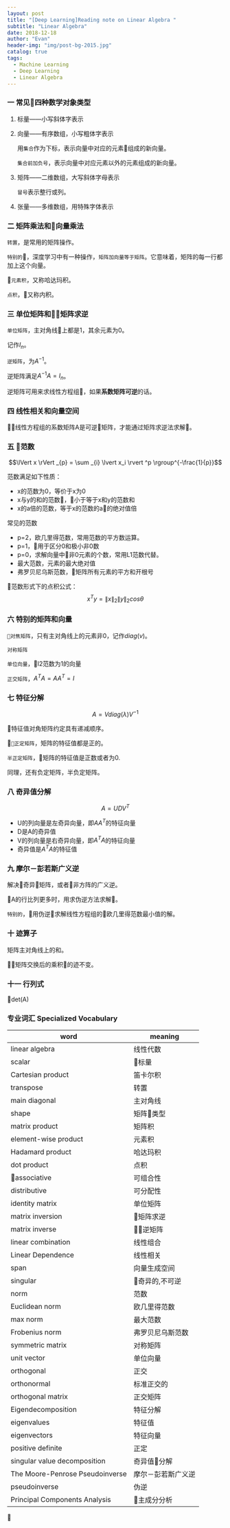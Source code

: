 ```yaml
---
layout: post
title: "[Deep Learning]Reading note on Linear Algebra "
subtitle: "Linear Algebra"
date: 2018-12-18
author: "Evan"
header-img: "img/post-bg-2015.jpg"
catalog: true
tags:
  - Machine Learning
  - Deep Learning
  - Linear Algebra
---
```


### 一 常见四种数学对象类型

1. 标量——小写斜体字表示
2. 向量——有序数组，小写粗体字表示

    用`集合`作为下标，表示向量中对应的元素组成的新向量。

    `集合前加负号`，表示向量中对应元素以外的元素组成的新向量。

3. 矩阵——二维数组，大写斜体字母表示

    `冒号`表示整行或列。

4. 张量——多维数组，用特殊字体表示



### 二 矩阵乘法和向量乘法

`转置`，是常用的矩阵操作。

`特别的`，深度学习中有一种操作，`矩阵加向量等于矩阵`。它意味着，矩阵的每一行都加上这个向量。

`元素积`，又称哈达玛积。

`点积`，又称内积。

### 三 单位矩阵和矩阵求逆

`单位矩阵`，主对角线上都是1，其余元素为0。

记作$I_{n}$。

`逆矩阵`，为$A^{-1}$。

逆矩阵满足$A^{-1}A=I_{n}$。

逆矩阵可用来求线性方程组，如果**系数矩阵可逆**的话。

### 四 线性相关和向量空间

线性方程组的系数矩阵A是可逆矩阵，才能通过矩阵求逆法求解。

### 五 范数

$$\lVert x \rVert _{p} = \sum _{i} \lvert x_i \rvert ^p \rgroup^{-\frac{1}{p}}$$

范数满足如下性质：
- x的范数为0，等价于x为0
- x与y的和的范数，小于等于x和y的范数和
- x的a倍的范数，等于x的范数的a的绝对值倍

常见的范数
- p=2，欧几里得范数，常用范数的平方数运算。
- p=1，用于区分0和极小非0数
- p=0，求解向量中非0元素的个数，常用L1范数代替。
- 最大范数，元素的最大绝对值
- 弗罗贝尼乌斯范数，矩阵所有元素的平方和开根号

范数形式下的点积公式：
$$x^Ty=\lVert x \rVert _2 \lVert y \rVert _2 cos \theta$$

### 六 特别的矩阵和向量

`对焦矩阵`，只有主对角线上的元素非0，记作$diag(v)$。

`对称矩阵`

`单位向量`，l2范数为1的向量

`正交矩阵`，$A^TA=AA^T=I$



### 七 特征分解

$$A=Vdiag(\lambda)V^{-1}$$

特征值对角矩阵约定具有递减顺序。

`正定矩阵`，矩阵的特征值都是正的。

`半正定矩阵`，矩阵的特征值是正数或者为0.

同理，还有负定矩阵，半负定矩阵。

### 八 奇异值分解

$$A=UDV^{T}$$

- U的列向量是左奇异向量，即$AA^T$的特征向量
- D是A的奇异值
- V的列向量是右奇异向量，即$A^TA$的特征向量
- 奇异值是$A^TA$的特征值

### 九 摩尔－彭若斯广义逆

解决奇异矩阵，或者非方阵的广义逆。

A的行比列更多时，用求伪逆方法求解。

`特别的`，用伪逆求解线性方程组的欧几里得范数最小值的解。

### 十 迹算子

矩阵主对角线上的和。

矩阵交换后的乘积的迹不变。

### 十一 行列式

det(A)



### 专业词汇 Specialized Vocabulary

| word           | meaning  |
| -------------- | -------- |
| linear algebra | 线性代数 |
scalar|标量
Cartesian product| 笛卡尔积
transpose| 转置
main diagonal|主对角线
shape|矩阵类型
matrix product| 矩阵积
element-wise product| 元素积
Hadamard product | 哈达玛积
dot product | 点积
associative|可组合性
distributive|可分配性
identity matrix | 单位矩阵
matrix inversion| 矩阵求逆
matrix inverse|逆矩阵
linear combination|线性组合
Linear Dependence|线性相关
span | 向量生成空间
singular | 奇异的,不可逆
norm |范数
Euclidean norm | 欧几里得范数
max norm| 最大范数
Frobenius norm|弗罗贝尼乌斯范数
symmetric matrix| 对称矩阵
unit vector|单位向量
orthogonal|正交
orthonormal|标准正交的
orthogonal matrix|正交矩阵
Eigendecomposition|特征分解
eigenvalues|特征值
eigenvectors|特征向量
positive definite|正定
singular value decomposition|奇异值分解
The Moore-Penrose Pseudoinverse|摩尔－彭若斯广义逆
pseudoinverse | 伪逆
Principal Components Analysis| 主成分分析



